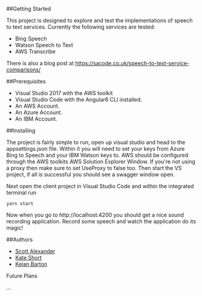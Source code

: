 ##Getting Started

This project is designed to explore and test the implementations of speech to text services. Currently the following services are tested:

* Bing Speech
* Watson Speech to Text
* AWS Transcribe 

There is also a blog post at https://sacode.co.uk/speech-to-text-service-comparisons/

##Prerequisites

* Visual Studio 2017 with the AWS toolkit
* Visual Studio Code with the Angular6 CLI installed.
* An AWS Account.
* An Azure Account.
* An IBM Account.

##Installing

The project is fairly simple to run, open up visual studio and head to the appsettings.json file. Within it you will need to set your keys from Azure Bing to Speech and your IBM Watson keys to. AWS should be configured through the AWS toolkits AWS Solution Explorer Window. If you're not using a proxy then make sure to set UseProxy to false too.
Then start the VS project, if all is successful you should see a swagger window open.

Next open the client project in Visual Studio Code and within the integrated terminal run

```
yarn start
```

Now when you go to http://localhost:4200 you should get a nice sound recording application. Record some speech and watch the application do its magic!


##Authors

* [Scott Alexander](https://www.linkedin.com/in/scott-robert-alexander/)
* [Kate Short](https://www.linkedin.com/in/kate-short/)
* [Keian Barton](https://www.linkedin.com/in/keianbarton/)

Future Plans

...